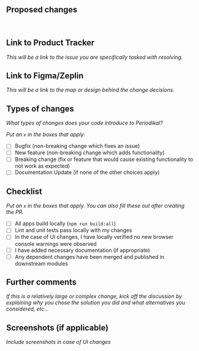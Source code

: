 ## Proposed changes  
<br>

## Link to Product Tracker  
*This will be a link to the issue you are specifically tasked with resolving.*  

## Link to Figma/Zeplin  
*This will be a link to the map or design behind the change decisions.*  

## Types of changes  
*What types of changes does your code introduce to Periodikal?*  

_Put an `x` in the boxes that apply:_  

- [ ] Bugfix (non-breaking change which fixes an issue)  
- [ ] New feature (non-breaking change which adds functionality)  
- [ ] Breaking change (fix or feature that would cause existing functionality to not work as expected)  
- [ ] Documentation Update (if none of the other choices apply)  

## Checklist  
_Put an `x` in the boxes that apply. You can also fill these out after creating the PR._  

- [ ] All apps build locally (`npm run build:all`)  
- [ ] Lint and unit tests pass locally with my changes  
- [ ] In the case of UI changes, I have locally verified no new browser console warnings were observed  
- [ ] I have added necessary documentation (if appropriate)  
- [ ] Any dependent changes have been merged and published in downstream modules  

## Further comments  
*If this is a relatively large or complex change, kick off the discussion by explaining why you chose the solution you did and what alternatives you considered, etc...*  

## Screenshots (if applicable)  
*Include screenshots in case of UI changes* 
